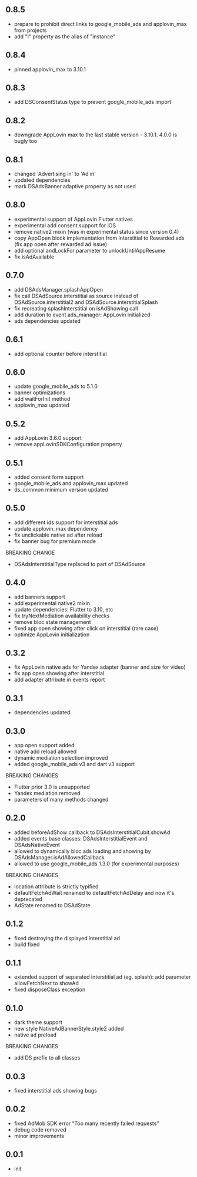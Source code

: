## 0.8.5
- prepare to prohibit direct links to google_mobile_ads and applovin_max from projects
- add "I" property as the alias of "instance"

## 0.8.4
- pinned applovin_max to 3.10.1

## 0.8.3
- add DSConsentStatus type to prevent google_mobile_ads import

## 0.8.2
- downgrade AppLovin max to the last stable version - 3.10.1. 4.0.0 is bugly too

## 0.8.1
- changed 'Advertising in' to 'Ad in'
- updated dependencies
- mark DSAdsBanner.adaptive property as not used

## 0.8.0
- experimental support of AppLovin Flutter natives
- experimental add consent support for iOS
- remove native2 mixin (was in experimental status since version 0.4)
- copy AppOpen block implementation from Interstitial to Rewarded ads (fix app open after rewarded ad issue)
- add optional andLockFor parameter to unlockUntilAppResume
- fix isAdAvailable

## 0.7.0
- add DSAdsManager.splashAppOpen
- fix call DSAdSource.interstitial as source instead of DSAdSource.interstitial2 and DSAdSource.interstitialSplash
- fix recreating splashInterstitial on isAdShowing call
- add duration to event ads_manager: AppLovin initialized
- ads dependencies updated

## 0.6.1
- add optional counter before interstitial

## 0.6.0
- update google_mobile_ads to 5.1.0 
- banner optimizations
- add waitForInit method
- applovin_max updated

## 0.5.2
- add AppLovin 3.6.0 support
- remove appLovinSDKConfiguration property

## 0.5.1
- added consent form support
- google_mobile_ads and applovin_max updated
- ds_common minimum version updated

## 0.5.0
- add different ids support for interstitial ads
- update applovin_max dependency
- fix unclickable native ad after reload
- fix banner bug for premium mode

BREAKING CHANGE
- DSAdsInterstitialType replaced to part of DSAdSource

## 0.4.0
- add banners support
- аdd experimental native2 mixin
- update dependencies: Flutter to 3.10, etc
- fix tryNextMediation availability checks
- remove bloc state management
- fixed app open showing after click on interstitial (rare case)
- optimize AppLovin initialization

## 0.3.2
- fix AppLovin native ads for Yandex adapter (banner and size for video)
- fix app open showing after interstitial
- add adapter attribute in events report

## 0.3.1
- dependencies updated

## 0.3.0
- app open support added
- native add reload allowed
- dynamic mediation selection improved
- added google_mobile_ads v3 and dart v3 support

BREAKING CHANGES
- Flutter prior 3.0 is unsupported
- Yandex mediation removed
- parameters of many methods changed

## 0.2.0
- added beforeAdShow callback to DSAdsInterstitialCubit.showAd
- added events base classes: DSAdsInterstitialEvent and DSAdsNativeEvent
- allowed to dynamically bloc ads loading and showing by DSAdsManager.isAdAllowedCallback
- allowed to use google_mobile_ads 1.3.0 (for experimental purposes)

BREAKING CHANGES
- location attribute is strictly typified
- defaultFetchAdWait renamed to defaultFetchAdDelay and now it's deprecated
- AdState renamed to DSAdState

## 0.1.2
- fixed destroying the displayed interstitial ad
- build fixed

## 0.1.1
- extended support of separated interstitial ad (eg. splash): add parameter allowFetchNext to showAd
- fixed disposeClass exception

## 0.1.0
- dark theme support
- new style NativeAdBannerStyle.style2 added
- native ad preload

BREAKING CHANGES 
- add DS prefix to all classes

## 0.0.3
- fixed interstitial ads showing bugs

## 0.0.2
- fixed AdMob SDK error “Too many recently failed requests”
- debug code removed
- minor improvements

## 0.0.1
- init
